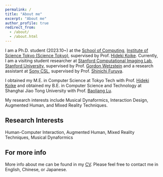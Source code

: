 ```yaml
---
permalink: /
title: "About me"
excerpt: "About me"
author_profile: true
redirect_from: 
  - /about/
  - /about.html
---
```


I am a Ph.D. student (2023.10~) at the [School of Computing](https://educ.titech.ac.jp/cs/eng/), [Institute of Science Tokyo (Science Tokyo)](https://www.isct.ac.jp/en), supervised by Prof. [Hideki Koike]([https://www.vogue.cs.titech.ac.jp/koike](https://scholar.google.com/citations?hl=en&user=Ih8cJXQAAAAJ)).
Currently, I am a visiting student researcher at [Stanford Computational Imaging Lab](https://www.computationalimaging.org/), [Stanford University](https://www.stanford.edu/), supervised by Prof. [Gordon Wetzstein](https://scholar.google.com/citations?user=VOf45S0AAAAJ&hl=en) and a research assistant at [Sony CSL](https://www.sonycsl.co.jp/), supervised by Prof. [Shinichi Furuya](https://scholar.google.com/citations?hl=en&user=IphDyJcAAAAJ).

I obtained my M.E. in Computer Science at Tokyo Tech with Prof. [Hideki Koike](https://www.vogue.cs.titech.ac.jp/koike) and obtained my B.E. in Computer Science and Technology at Shanghai Jiao Tong University with Prof. [Baoliang Lu](https://bcmi.sjtu.edu.cn/~blu/). 

My research interests include Musical Dynaformics, Interaction Design, Augmented Human, and Mixed Reality Techniques.

Research Interests
------
Human-Computer Interaction, Augmented Human, Mixed Reality Techniques, Musical Dynaformics

For more info
------
More info about me can be found in my [CV](https://ruofanliu0129.github.io/Resume/cv/). Please feel free to contact me in English, Chinese, or Japanese.
